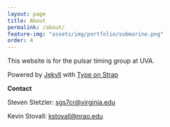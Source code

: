 ```yaml
---
layout: page
title: About
permalink: /about/
feature-img: "assets/img/portfolio/submarine.png"
order: 4
---
```


This website is for the pulsar timing group at UVA.

Powered by <a href="https://jekyllrb.com/">Jekyll</a> with <a href="https://github.com/sylhare/Type-on-Strap">Type on Strap</a>

**Contact**

Steven Stetzler: [sgs7cr@virginia.edu](mailto:sgs7cr@virginia.edu)

Kevin Stovall: [kstovall@nrao.edu](mailto:kstovall@nrao.edu)

